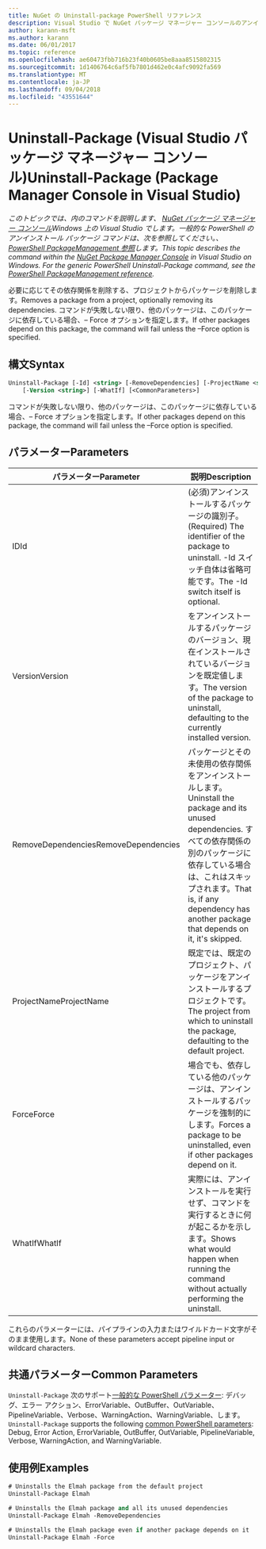 ```yaml
---
title: NuGet の Uninstall-package PowerShell リファレンス
description: Visual Studio で NuGet パッケージ マネージャー コンソールのアンインストール パッケージの PowerShell コマンドのリファレンスです。
author: karann-msft
ms.author: karann
ms.date: 06/01/2017
ms.topic: reference
ms.openlocfilehash: ae60473fbb716b23f40b0605be8aaa8515802315
ms.sourcegitcommit: 1d1406764c6af5fb7801d462e0c4afc9092fa569
ms.translationtype: MT
ms.contentlocale: ja-JP
ms.lasthandoff: 09/04/2018
ms.locfileid: "43551644"
---
```

# <a name="uninstall-package-package-manager-console-in-visual-studio"></a><span data-ttu-id="ec24f-103">Uninstall-Package (Visual Studio パッケージ マネージャー コンソール)</span><span class="sxs-lookup"><span data-stu-id="ec24f-103">Uninstall-Package (Package Manager Console in Visual Studio)</span></span>

<span data-ttu-id="ec24f-104">*このトピックでは、内のコマンドを説明します、 [NuGet パッケージ マネージャー コンソール](package-manager-console.md)Windows 上の Visual Studio でします。一般的な PowerShell のアンインストール パッケージ コマンドは、次を参照してください。、 [PowerShell PackageManagement 参照](/powershell/module/packagemanagement/?view=powershell-6)します。*</span><span class="sxs-lookup"><span data-stu-id="ec24f-104">*This topic describes the command within the [NuGet Package Manager Console](package-manager-console.md) in Visual Studio on Windows. For the generic PowerShell Uninstall-Package command, see the [PowerShell PackageManagement reference](/powershell/module/packagemanagement/?view=powershell-6).*</span></span>

<span data-ttu-id="ec24f-105">必要に応じてその依存関係を削除する、プロジェクトからパッケージを削除します。</span><span class="sxs-lookup"><span data-stu-id="ec24f-105">Removes a package from a project, optionally removing its dependencies.</span></span> <span data-ttu-id="ec24f-106">コマンドが失敗しない限り、他のパッケージは、このパッケージに依存している場合、– Force オプションを指定します。</span><span class="sxs-lookup"><span data-stu-id="ec24f-106">If other packages depend on this package, the command will fail unless the –Force option is specified.</span></span>

## <a name="syntax"></a><span data-ttu-id="ec24f-107">構文</span><span class="sxs-lookup"><span data-stu-id="ec24f-107">Syntax</span></span>

```ps
Uninstall-Package [-Id] <string> [-RemoveDependencies] [-ProjectName <string>] [-Force]
    [-Version <string>] [-WhatIf] [<CommonParameters>]
```

<span data-ttu-id="ec24f-108">コマンドが失敗しない限り、他のパッケージは、このパッケージに依存している場合、– Force オプションを指定します。</span><span class="sxs-lookup"><span data-stu-id="ec24f-108">If other packages depend on this package, the command will fail unless the –Force option is specified.</span></span>

## <a name="parameters"></a><span data-ttu-id="ec24f-109">パラメーター</span><span class="sxs-lookup"><span data-stu-id="ec24f-109">Parameters</span></span>

| <span data-ttu-id="ec24f-110">パラメーター</span><span class="sxs-lookup"><span data-stu-id="ec24f-110">Parameter</span></span> | <span data-ttu-id="ec24f-111">説明</span><span class="sxs-lookup"><span data-stu-id="ec24f-111">Description</span></span> |
| --- | --- |
| <span data-ttu-id="ec24f-112">ID</span><span class="sxs-lookup"><span data-stu-id="ec24f-112">Id</span></span> | <span data-ttu-id="ec24f-113">(必須)アンインストールするパッケージの識別子。</span><span class="sxs-lookup"><span data-stu-id="ec24f-113">(Required) The identifier of the package to uninstall.</span></span> <span data-ttu-id="ec24f-114">-Id スイッチ自体は省略可能です。</span><span class="sxs-lookup"><span data-stu-id="ec24f-114">The -Id switch itself is optional.</span></span> |
| <span data-ttu-id="ec24f-115">Version</span><span class="sxs-lookup"><span data-stu-id="ec24f-115">Version</span></span> | <span data-ttu-id="ec24f-116">をアンインストールするパッケージのバージョン、現在インストールされているバージョンを既定値します。</span><span class="sxs-lookup"><span data-stu-id="ec24f-116">The version of the package to uninstall, defaulting to the currently installed version.</span></span> |
| <span data-ttu-id="ec24f-117">RemoveDependencies</span><span class="sxs-lookup"><span data-stu-id="ec24f-117">RemoveDependencies</span></span> | <span data-ttu-id="ec24f-118">パッケージとその未使用の依存関係をアンインストールします。</span><span class="sxs-lookup"><span data-stu-id="ec24f-118">Uninstall the package and its unused dependencies.</span></span> <span data-ttu-id="ec24f-119">すべての依存関係の別のパッケージに依存している場合は、これはスキップされます。</span><span class="sxs-lookup"><span data-stu-id="ec24f-119">That is, if any dependency has another package that depends on it, it's skipped.</span></span> |
| <span data-ttu-id="ec24f-120">ProjectName</span><span class="sxs-lookup"><span data-stu-id="ec24f-120">ProjectName</span></span> | <span data-ttu-id="ec24f-121">既定では、既定のプロジェクト、パッケージをアンインストールするプロジェクトです。</span><span class="sxs-lookup"><span data-stu-id="ec24f-121">The project from which to uninstall the package, defaulting to the default project.</span></span> |
| <span data-ttu-id="ec24f-122">Force</span><span class="sxs-lookup"><span data-stu-id="ec24f-122">Force</span></span> | <span data-ttu-id="ec24f-123">場合でも、依存している他のパッケージは、アンインストールするパッケージを強制的にします。</span><span class="sxs-lookup"><span data-stu-id="ec24f-123">Forces a package to be uninstalled, even if other packages depend on it.</span></span> |
| <span data-ttu-id="ec24f-124">WhatIf</span><span class="sxs-lookup"><span data-stu-id="ec24f-124">WhatIf</span></span> | <span data-ttu-id="ec24f-125">実際には、アンインストールを実行せず、コマンドを実行するときに何が起こるかを示します。</span><span class="sxs-lookup"><span data-stu-id="ec24f-125">Shows what would happen when running the command without actually performing the uninstall.</span></span> |

<span data-ttu-id="ec24f-126">これらのパラメーターには、パイプラインの入力またはワイルドカード文字がそのまま使用します。</span><span class="sxs-lookup"><span data-stu-id="ec24f-126">None of these parameters accept pipeline input or wildcard characters.</span></span>

## <a name="common-parameters"></a><span data-ttu-id="ec24f-127">共通パラメーター</span><span class="sxs-lookup"><span data-stu-id="ec24f-127">Common Parameters</span></span>

<span data-ttu-id="ec24f-128">`Uninstall-Package` 次のサポート[一般的な PowerShell パラメーター](http://go.microsoft.com/fwlink/?LinkID=113216): デバッグ、エラー アクション、ErrorVariable、OutBuffer、OutVariable、PipelineVariable、Verbose、WarningAction、WarningVariable、します。</span><span class="sxs-lookup"><span data-stu-id="ec24f-128">`Uninstall-Package` supports the following [common PowerShell parameters](http://go.microsoft.com/fwlink/?LinkID=113216): Debug, Error Action, ErrorVariable, OutBuffer, OutVariable, PipelineVariable, Verbose, WarningAction, and WarningVariable.</span></span>

## <a name="examples"></a><span data-ttu-id="ec24f-129">使用例</span><span class="sxs-lookup"><span data-stu-id="ec24f-129">Examples</span></span>

```ps
# Uninstalls the Elmah package from the default project
Uninstall-Package Elmah

# Uninstalls the Elmah package and all its unused dependencies
Uninstall-Package Elmah -RemoveDependencies 

# Uninstalls the Elmah package even if another package depends on it
Uninstall-Package Elmah -Force
```
